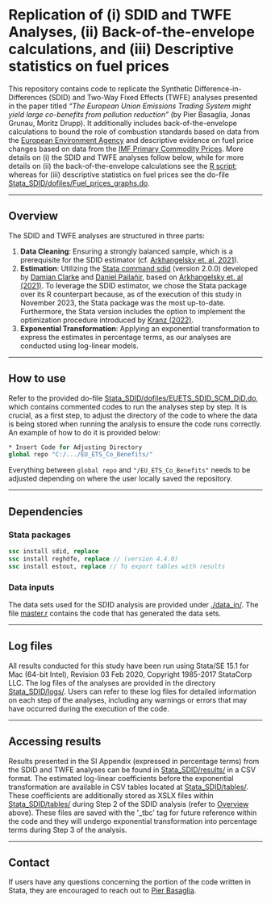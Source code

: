 # Replication of (i) SDID and TWFE Analyses, (ii) Back-of-the-envelope calculations, and (iii) Descriptive statistics on fuel prices

This repository contains code to replicate the Synthetic Difference-in-Differences (SDID) and Two-Way Fixed Effects (TWFE) analyses presented in the paper titled *“The European Union Emissions Trading System might yield large co-benefits from pollution reduction”* (by Pier Basaglia, Jonas Grunau, Moritz Drupp). It additionally includes back-of-the-envelope calculations to bound the role of combustion standards based on data from the [European Environment Agency](https://sdi.eea.europa.eu/data/63a14e09-d1f5-490d-80cf-6921e4e69551?path=%2FUser%20friendly%20.csv%20file/) and descriptive evidence on fuel price changes based on data from the [IMF Primary Commodity Prices](https://www.imf.org/en/Research/commodity-prices). More details on (i) the SDID and TWFE analyses follow below, while for more details on (ii) the back-of-the-envelope calculations see the [R script](./r_scripts/standards_back_of_the_envelope.r); whereas for (iii) descriptive statistics on fuel prices see the do-file [Stata_SDID/dofiles/Fuel_prices_graphs.do](/Stata_SDID/dofiles/Fuel_prices_graphs.do).

---

## Overview

The SDID and TWFE analyses are structured in three parts:

1. **Data Cleaning**: Ensuring a strongly balanced sample, which is a prerequisite for the SDID estimator (cf. [Arkhangelsky et. al, 2021](https://www.aeaweb.org/articles?id=10.1257/aer.20190159)).
2. **Estimation**: Utilizing the [Stata command sdid](https://github.com/Daniel-Pailanir/sdid) (version 2.0.0) developed by [Damian Clarke](https://www.damianclarke.net/) and [Daniel Pailañir](https://daniel-pailanir.github.io/), based on [Arkhangelsky et. al (2021)](https://www.aeaweb.org/articles?id=10.1257/aer.20190159). To leverage the SDID estimator, we chose the Stata package over its R counterpart because, as of the execution of this study in November 2023, the Stata package was the most up-to-date. Furthermore, the Stata version includes the option to implement the optimization procedure introduced by [Kranz (2022)](https://github.com/skranz/xsynthdid/tree/main/paper).
3. **Exponential Transformation**: Applying an exponential transformation to express the estimates in percentage terms, as our analyses are conducted using log-linear models.

---

## How to use

Refer to the provided do-file [Stata_SDID/dofiles/EUETS_SDID_SCM_DiD.do](/Stata_SDID/dofiles/EUETS_SDID_SCM_DiD.do), which contains commented codes to run the analyses step by step. It is crucial, as a first step, to adjust the directory of the code to where the data is being stored when running the analysis to ensure the code runs correctly. An example of how to do it is provided below:

```Stata
* Insert Code for Adjusting Directory
global repo "C:/.../EU_ETS_Co_Benefits/"
```

Everything between `global repo` and `"/EU_ETS_Co_Benefits"` needs to be adjusted depending on where the user locally saved the repository.

---

## Dependencies

### Stata packages

```Stata
ssc install sdid, replace
ssc install reghdfe, replace // (version 4.4.0)
ssc install estout, replace // To export tables with results
```

### Data inputs

The data sets used for the SDID analysis are provided under [./data_in/](https://github.com/ccs282/EU_ETS_Co_Benefits/tree/main/Stata_SDID/data_in). The file [master.r](https://github.com/ccs282/EU_ETS_Co_Benefits/blob/main/master.r) contains the code that has generated the data sets.

---

## Log files

All results conducted for this study have been run using Stata/SE 15.1 for Mac (64-bit Intel), Revision 03 Feb 2020, Copyright 1985-2017 StataCorp LLC. The log files of the analyses are provided in the directory [Stata_SDID/logs/](/Stata_SDID/logs/).
Users can refer to these log files for detailed information on each step of the analyses, including any warnings or errors that may have occurred during the execution of the code.

---

## Accessing results

Results presented in the SI Appendix (expressed in percentage terms) from the SDID and TWFE analyses can be found in [Stata_SDID/results/](/Stata_SDID/results/) in a CSV format. The estimated log-linear coefficients before the exponential transformation are available in CSV tables located at [Stata_SDID/tables/](/Stata_SDID/tables/). These coefficients are additionally stored as XSLX files within [Stata_SDID/tables/](/Stata_SDID/tables/) during Step 2 of the SDID analysis (refer to [Overview](#overview) above). These files are saved with the '_tbc' tag for future reference within the code and they will undergo exponential transformation into percentage terms during Step 3 of the analysis.

---

## Contact

If users have any questions concerning the portion of the code written in Stata, they are encouraged to reach out to [Pier Basaglia](mailto:piero.basaglia@uni-hamburg.de).

